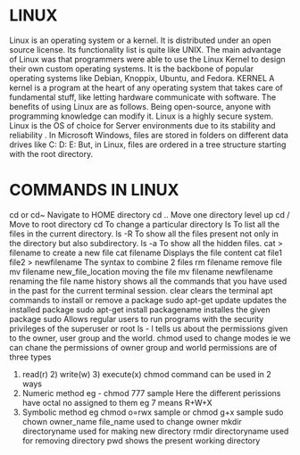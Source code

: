 # LINUX
Linux is an operating system or a kernel. It is distributed under an open source license. Its functionality list is quite like UNIX.
The main advantage of Linux was that programmers were able to use the Linux Kernel to design their own custom operating systems. 
It is the backbone of popular operating systems like Debian, Knoppix, Ubuntu, and Fedora.
KERNEL
 A kernel is a program at the heart of any operating system that takes care of fundamental stuff, like letting hardware communicate with software.
 The benefits of using Linux are as follows.
 Being open-source, anyone with programming knowledge can modify it.
 Linux is a highly secure system. 
 Linux is the OS of choice for Server environments due to its stability and reliability .
 In Microsoft Windows, files are stored in folders on different data drives like C: D: E:
But, in Linux, files are ordered in a tree structure starting with the root directory.


 
 # COMMANDS IN LINUX
 
 cd or cd~  Navigate to HOME directory
 cd ..      Move one directory level up
 cd /       Move to root directory
 cd         To change a particular directory
 ls         To list all the files in the current directory.
ls -R       To show all the files present not only in the directory but also subdirectory.
ls -a       To show all the hidden files.
cat > filename                   to create a new file 
cat filename                      Displays the file content
cat file1 file2 > newfilename    The syntax to combine 2 files
rm filename                       remove file
mv filename new_file_location     moving the file
mv filename newfilename           renaming the file name
history                           shows all the commands that you have used in the past for the current terminal session.
clear                             clears the terminal
apt                               commands to install or remove a package
sudo apt-get update               updates the installed package
sudo apt-get install packagename  installes the given package
sudo                              Allows regular users to run programs with the security privileges of the superuser or root
ls - l                            tells us about the permissions given to the owner, user group and the world.
chmod                             used to change modes ie we can chane the permissions of owner group and world
permissions are of three types 
1) read(r) 2) write(w) 3) execute(x)
chmod command can be used in 2 ways
1) Numeric method eg - chmod 777 sample
Here the different perissions have octal no assigned to them eg 7 means R+W+X
2) Symbolic method eg chmod o=rwx sample or chmod g+x sample
sudo chown owner_name file_name       used to change owner
mkdir directoryname                   used for making new directory
rmdir directoryname                   used for removing directory
pwd                                   shows the present working directory





